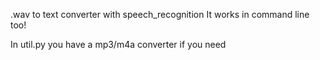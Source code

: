 .wav to text converter with speech_recognition
It works in command line too!

In util.py you have a mp3/m4a converter if you need